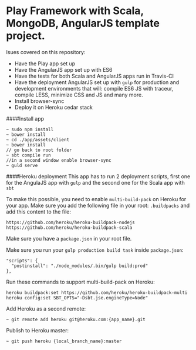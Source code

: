 # Play Framework with Scala, MongoDB, AngularJS template project. 

Isues covered on this repository:

* Have the Play app set up
* Have the AngularJS app set up with ES6
* Have the tests for both Scala and AngularJS apps run in Travis-CI
* Have the deployment AngularJS set up with ```gulp``` for production and development environments that will: compile ES6 JS with traceur, compile LESS, minimize CSS and JS and many more.
* Install browser-sync
* Deploy it on Heroku cedar stack

####Install app
```
~ sudo npm install
~ bower install
~ cd ./app/assets/client
~ bower install
// go back to root folder
~ sbt compile run
//in a second window enable browser-sync
~ guld serve
```

####Heroku deployment
This app has to run 2 deployment scripts, first one for the AngulaJS app with ```gulp``` and the second one for the Scala app with ```sbt```

To make this possible, you need to enable ```multi-build-pack``` on Heroku for your app. Make sure you add the following file in your root: ```.buildpacks``` and add this content to the file:
```
https://github.com/heroku/heroku-buildpack-nodejs
https://github.com/heroku/heroku-buildpack-scala
```
Make sure you have a ```package.json``` in your root file.

Make sure you run your ```gulp production build task``` inside ```package.json```:
```
"scripts": {
  "postinstall": "./node_modules/.bin/gulp build:prod"
},
```

Run these commands to support multi-build-pack on Heroku:
```
heroku buildpack:set https://github.com/heroku/heroku-buildpack-multi
heroku config:set SBT_OPTS="-Dsbt.jse.engineType=Node"
```

Add Heroku as a second remote:
```
~ git remote add heroku git@heroku.com:{app_name}.git
```

Publish to Heroku master:
```
~ git push heroku {local_branch_name}:master
```
